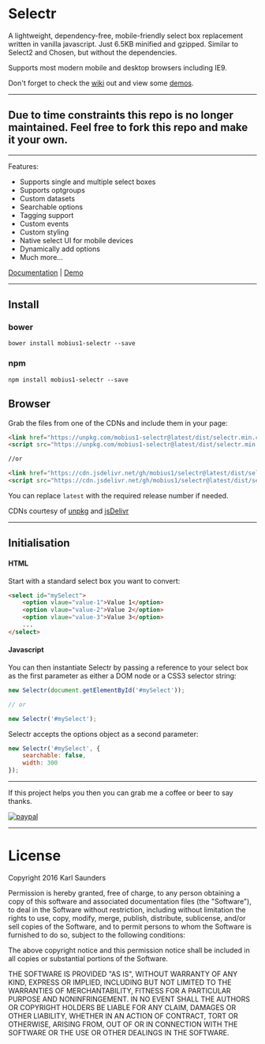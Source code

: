 # Selectr

A lightweight, dependency-free, mobile-friendly select box replacement written in vanilla javascript. Just 6.5KB minified and gzipped. Similar to Select2 and Chosen, but without the dependencies.

Supports most modern mobile and desktop browsers including IE9.

Don't forget to check the [wiki](https://github.com/Mobius1/Selectr/wiki) out and view some [demos](https://s.codepen.io/Mobius1/debug/QgdpLN).

---

## **Due to time constraints this repo is no longer maintained. Feel free to fork this repo and make it your own.**

---


Features:

* Supports single and multiple select boxes
* Supports optgroups
* Custom datasets
* Searchable options
* Tagging support
* Custom events
* Custom styling
* Native select UI for mobile devices
* Dynamically add options
* Much more...

[Documentation](https://github.com/Mobius1/Selectr/wiki) | [Demo](https://s.codepen.io/Mobius1/debug/QgdpLN)

---

## Install

### bower

```
bower install mobius1-selectr --save
```

### npm

```
npm install mobius1-selectr --save
```

## Browser

Grab the files from one of the CDNs and include them in your page:

```html
<link href="https://unpkg.com/mobius1-selectr@latest/dist/selectr.min.css" rel="stylesheet" type="text/css">
<script src="https://unpkg.com/mobius1-selectr@latest/dist/selectr.min.js" type="text/javascript"></script>

//or

<link href="https://cdn.jsdelivr.net/gh/mobius1/selectr@latest/dist/selectr.min.css" rel="stylesheet" type="text/css">
<script src="https://cdn.jsdelivr.net/gh/mobius1/selectr@latest/dist/selectr.min.js" type="text/javascript"></script>
```

You can replace `latest` with the required release number if needed.

CDNs courtesy of [unpkg](https://unpkg.com/#/) and [jsDelivr](http://www.jsdelivr.com/)

---

## Initialisation

#### HTML

Start with a standard select box you want to convert:

```html
<select id="mySelect">
	<option vlaue="value-1">Value 1</option>
	<option vlaue="value-2">Value 2</option>
	<option vlaue="value-3">Value 3</option>
	...
</select>
```

#### Javascript

You can then instantiate Selectr by passing a reference to your select box as the first parameter as either a DOM node or a CSS3 selector string:

```javascript
new Selectr(document.getElementById('#mySelect'));

// or

new Selectr('#mySelect');
```

Selectr accepts the options object as a second parameter:

```javascript
new Selectr('#mySelect', {
	searchable: false,
	width: 300
});
```

---

If this project helps you then you can grab me a coffee or beer to say thanks.

[![paypal](https://www.paypalobjects.com/en_US/i/btn/btn_donateCC_LG.gif)](https://www.paypal.com/cgi-bin/webscr?cmd=_s-xclick&hosted_button_id=9B9KD4X57X8V8)

---

# License

Copyright 2016 Karl Saunders

Permission is hereby granted, free of charge, to any person obtaining a copy of this software and associated documentation files (the "Software"), to deal in the Software without restriction, including without limitation the rights to use, copy, modify, merge, publish, distribute, sublicense, and/or sell copies of the Software, and to permit persons to whom the Software is furnished to do so, subject to the following conditions:

The above copyright notice and this permission notice shall be included in all copies or substantial portions of the Software.

THE SOFTWARE IS PROVIDED "AS IS", WITHOUT WARRANTY OF ANY KIND, EXPRESS OR IMPLIED, INCLUDING BUT NOT LIMITED TO THE WARRANTIES OF MERCHANTABILITY, FITNESS FOR A PARTICULAR PURPOSE AND NONINFRINGEMENT. IN NO EVENT SHALL THE AUTHORS OR COPYRIGHT HOLDERS BE LIABLE FOR ANY CLAIM, DAMAGES OR OTHER LIABILITY, WHETHER IN AN ACTION OF CONTRACT, TORT OR OTHERWISE, ARISING FROM, OUT OF OR IN CONNECTION WITH THE SOFTWARE OR THE USE OR OTHER DEALINGS IN THE SOFTWARE.
